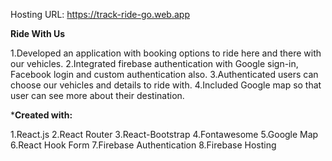 Hosting URL: https://track-ride-go.web.app

**Ride With Us**

1.Developed an application with booking options to ride here and there with our vehicles.
2.Integrated firebase authentication with Google sign-in, Facebook login and custom authentication also.
3.Authenticated users can choose our vehicles and details to ride with.
4.Included Google map so that user can see more about their destination.

***Created with:**

1.React.js
2.React Router
3.React-Bootstrap
4.Fontawesome
5.Google Map
6.React Hook Form
7.Firebase Authentication
8.Firebase Hosting